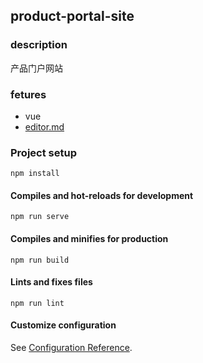 ##  product-portal-site

### description

产品门户网站

### fetures

- vue
- [editor.md](https://pandao.github.io/editor.md/)

###  Project setup

```
npm install
```

#### Compiles and hot-reloads for development
```
npm run serve
```

#### Compiles and minifies for production
```
npm run build
```

#### Lints and fixes files
```
npm run lint
```

#### Customize configuration
See [Configuration Reference](https://cli.vuejs.org/config/).
